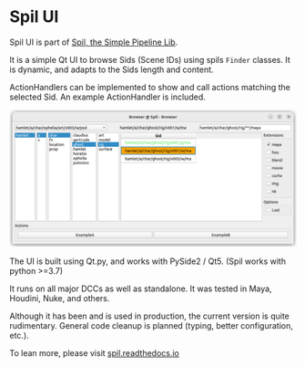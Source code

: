 # Spil UI

Spil UI is part of [Spil, the Simple Pipeline Lib](https://github.com/MichaelHaussmann/spil).

It is a simple Qt UI to browse Sids (Scene IDs) using spils `Finder` classes.
It is dynamic, and adapts to the Sids length and content.

ActionHandlers can be implemented to show and call actions matching the selected Sid.
An example ActionHandler is included.

[![Spil Qt UI](https://raw.githubusercontent.com/MichaelHaussmann/spil_ui/main/docs/img/spil_ui.png)](https://github.com/MichaelHaussmann/spil_ui)

The UI is built using Qt.py, and works with PySide2 / Qt5.
(Spil works with python >=3.7)

It runs on all major DCCs as well as standalone. It was tested in Maya, Houdini, Nuke, and others.

Although it has been and is used in production, the current version is quite rudimentary.
General code cleanup is planned (typing, better configuration, etc.).

To lean more, please visit [spil.readthedocs.io](https://spil.readthedocs.io)